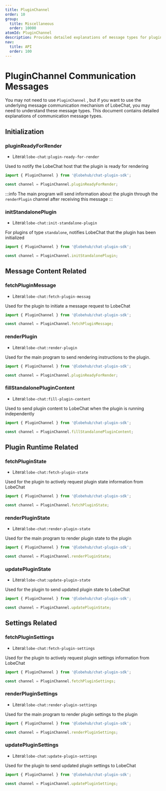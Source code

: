 ```yaml
---
title: PluginChannel
order: 10
group:
  title: Miscellaneous
  order: 10000
atomId: PluginChannel
description: Provides detailed explanations of message types for plugin communication
nav:
  title: API
  order: 100
---
```


# PluginChannel Communication Messages

You may not need to use `PluginChannel` , but if you want to use the underlying message communication mechanism of LobeChat, you may need to understand these message types. This document contains detailed explanations of communication message types.

## Initialization

### pluginReadyForRender

- Literal:`lobe-chat:plugin-ready-for-render`

Used to notify the LobeChat host that the plugin is ready for rendering

```ts
import { PluginChannel } from '@lobehub/chat-plugin-sdk';

const channel = PluginChannel.pluginReadyForRender;
```

:::info
The main program will send information about the plugin through the `renderPlugin` channel after receiving this message
:::

### initStandalonePlugin

- Literal:`lobe-chat:init-standalone-plugin`

For plugins of type `standalone`, notifies LobeChat that the plugin has been initialized

```ts
import { PluginChannel } from '@lobehub/chat-plugin-sdk';

const channel = PluginChannel.initStandalonePlugin;
```

## Message Content Related

### fetchPluginMessage

- Literal:`lobe-chat:fetch-plugin-messag`

Used for the plugin to initiate a message request to LobeChat

```ts
import { PluginChannel } from '@lobehub/chat-plugin-sdk';

const channel = PluginChannel.fetchPluginMessage;
```

### renderPlugin

- Literal:`lobe-chat:render-plugin`

Used for the main program to send rendering instructions to the plugin.

```ts
import { PluginChannel } from '@lobehub/chat-plugin-sdk';

const channel = PluginChannel.pluginReadyForRender;
```

### fillStandalonePluginContent

- Literal:`lobe-chat:fill-plugin-content`

Used to send plugin content to LobeChat when the plugin is running independently

```ts
import { PluginChannel } from '@lobehub/chat-plugin-sdk';

const channel = PluginChannel.fillStandalonePluginContent;
```

## Plugin Runtime Related

### fetchPluginState

- Literal:`lobe-chat:fetch-plugin-state`

Used for the plugin to actively request plugin state information from LobeChat

```ts
import { PluginChannel } from '@lobehub/chat-plugin-sdk';

const channel = PluginChannel.fetchPluginState;
```

### renderPluginState

- Literal:`lobe-chat:render-plugin-state`

Used for the main program to render plugin state to the plugin

```ts
import { PluginChannel } from '@lobehub/chat-plugin-sdk';

const channel = PluginChannel.renderPluginState;
```

### updatePluginState

- Literal:`lobe-chat:update-plugin-state`

Used for the plugin to send updated plugin state to LobeChat

```ts
import { PluginChannel } from '@lobehub/chat-plugin-sdk';

const channel = PluginChannel.updatePluginState;
```

## Settings Related

### fetchPluginSettings

- Literal:`lobe-chat:fetch-plugin-settings`

Used for the plugin to actively request plugin settings information from LobeChat

```ts
import { PluginChannel } from '@lobehub/chat-plugin-sdk';

const channel = PluginChannel.fetchPluginSettings;
```

### renderPluginSettings

- Literal:`lobe-chat:render-plugin-settings`

Used for the main program to render plugin settings to the plugin

```ts
import { PluginChannel } from '@lobehub/chat-plugin-sdk';

const channel = PluginChannel.renderPluginSettings;
```

### updatePluginSettings

- Literal:`lobe-chat:update-plugin-settings`

Used for the plugin to send updated plugin settings to LobeChat

```ts
import { PluginChannel } from '@lobehub/chat-plugin-sdk';

const channel = PluginChannel.updatePluginSettings;
```
